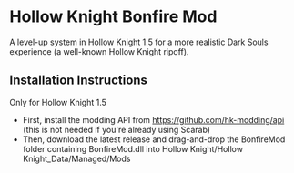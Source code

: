 # Hollow Knight Bonfire Mod

A level-up system in Hollow Knight 1.5 for a more realistic Dark Souls experience (a well-known Hollow Knight ripoff).

## Installation Instructions

Only for Hollow Knight 1.5
+ First, install the modding API from https://github.com/hk-modding/api (this is not needed if you're already using Scarab)
+ Then, download the latest release and drag-and-drop the BonfireMod folder containing BonfireMod.dll into Hollow Knight/Hollow Knight_Data/Managed/Mods
